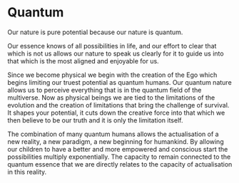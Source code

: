 # Quantum

Our nature is pure potential because our nature is quantum.

Our essence knows of all possibilities in life, and our effort to clear that which is not us allows our nature to speak us clearly for it to guide us into that which is the most aligned and enjoyable for us.

Since we become physical we begin with the creation of the Ego which begins limiting our truest potential as quantum humans. Our quantum nature allows us to perceive everything that is in the quantum field of the multiverse. Now as physical beings we are tied to the limitations of the evolution and the creation of limitations that bring the challenge of survival. It shapes your potential, it cuts down the creative force into that which we then believe to be our truth and it is only the limitation itself.

The combination of many quantum humans allows the actualisation of a new reality, a new paradigm, a new beginning for humankind. By allowing our children to have a better and more empowered and conscious start the possibilities multiply exponentially. The capacity to remain connected to the quantum essence that we are directly relates to the capacity of actualisation in this reality.